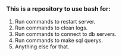 ### This is a repository to use bash for:

1) Run commands to restart server.
2) Run commands to clean logs.
3) Run commands to connect to db servers.
4) Run commands to make sql querys.
5) Anything else for that.
